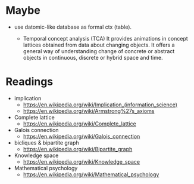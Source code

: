 # Maybe

- use datomic-like database as formal ctx (table).

  - Temporal concept analysis (TCA)
    It provides animations in concept lattices
    obtained from data about changing objects.
    It offers a general way of understanding
    change of concrete or abstract objects
    in continuous, discrete or hybrid space and time.

# Readings

- implication
  - <https://en.wikipedia.org/wiki/Implication_(information_science)>
  - <https://en.wikipedia.org/wiki/Armstrong%27s_axioms>
- Complete lattice
  - <https://en.wikipedia.org/wiki/Complete_lattice>
- Galois connection
  - <https://en.wikipedia.org/wiki/Galois_connection>
- bicliques & bipartite graph
  - <https://en.wikipedia.org/wiki/Bipartite_graph>
- Knowledge space
  - <https://en.wikipedia.org/wiki/Knowledge_space>
- Mathematical psychology
  - <https://en.wikipedia.org/wiki/Mathematical_psychology>
